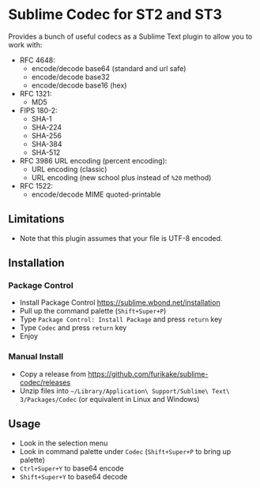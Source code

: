 # Sublime Codec for ST2 and ST3
Provides a bunch of useful codecs as a Sublime Text plugin to allow you to work with:
- RFC 4648:
    - encode/decode base64 (standard and url safe)
    - encode/decode base32
    - encode/decode base16 (hex)
- RFC 1321:
    - MD5
- FIPS 180-2:
    - SHA-1
    - SHA-224
    - SHA-256
    - SHA-384
    - SHA-512
- RFC 3986 URL encoding (percent encoding):
    - URL encoding (classic)
    - URL encoding (new school plus instead of ```%20``` method)
- RFC 1522:
    - encode/decode MIME quoted-printable

## Limitations
- Note that this plugin assumes that your file is UTF-8 encoded.

## Installation

### Package Control
- Install Package Control https://sublime.wbond.net/installation
- Pull up the command palette (```Shift+Super+P```)
- Type `Package Control: Install Package` and press `return` key
- Type `Codec` and press `return` key
- Enjoy

### Manual Install
- Copy a release from https://github.com/furikake/sublime-codec/releases
- Unzip files into `~/Library/Application\ Support/Sublime\ Text\ 3/Packages/Codec` (or equivalent in Linux and Windows)

## Usage
- Look in the selection menu
- Look in command palette under `Codec` (```Shift+Super+P``` to bring up palette)
- ```Ctrl+Super+Y``` to base64 encode
- ```Shift+Super+Y``` to base64 decode
